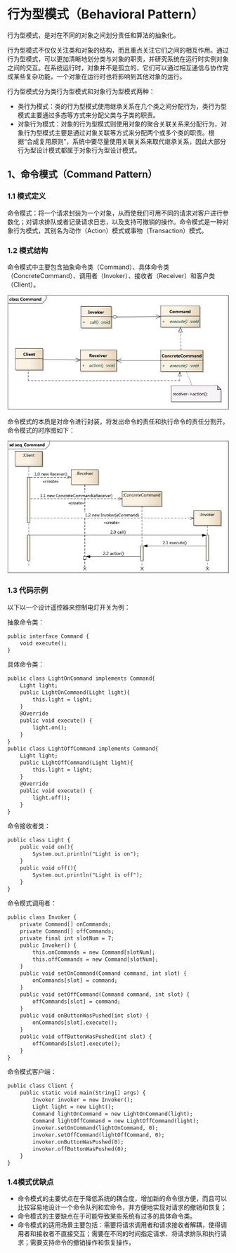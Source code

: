 # 行为型模式（Behavioral Pattern）

行为型模式，是对在不同的对象之间划分责任和算法的抽象化。

行为型模式不仅仅关注类和对象的结构，而且重点关注它们之间的相互作用。通过行为型模式，可以更加清晰地划分类与对象的职责，并研究系统在运行时实例对象之间的交互。在系统运行时，对象并不是孤立的，它们可以通过相互通信与协作完成某些复杂功能，一个对象在运行时也将影响到其他对象的运行。

行为型模式分为类行为型模式和对象行为型模式两种：

- 类行为模式：类的行为型模式使用继承关系在几个类之间分配行为，类行为型模式主要通过多态等方式来分配父类与子类的职责。
- 对象行为模式：对象的行为型模式则使用对象的聚合关联关系来分配行为，对象行为型模式主要是通过对象关联等方式来分配两个或多个类的职责。根据“合成复用原则”，系统中要尽量使用关联关系来取代继承关系，因此大部分行为型设计模式都属于对象行为型设计模式。

## 1、命令模式（Command Pattern）

### 1.1 模式定义

命令模式：将一个请求封装为一个对象，从而使我们可用不同的请求对客户进行参数化；对请求排队或者记录请求日志，以及支持可撤销的操作。命令模式是一种对象行为模式，其别名为动作（Action）模式或事物（Transaction）模式。

### 1.2 模式结构

命令模式中主要包含抽象命令类（Command）、具体命令类（ConcreteCommand）、调用者（Invoker）、接收者（Receiver）和客户类（Client）。

<div align="center">

![title](https://raw.githubusercontent.com/XQLong/Logging/master/img/2019/07/20/1563591705570-1563591705574.png)

</div>

命令模式的本质是对命令进行封装，将发出命令的责任和执行命令的责任分割开。命令模式的时序图如下：

<div align="center">

![title](https://raw.githubusercontent.com/XQLong/Logging/master/img/2019/07/20/1563592173245-1563592173248.png)

</div>

### 1.3 代码示例

以下以一个设计遥控器来控制电灯开关为例：

抽象命令类：

```
public interface Command {
    void execute();
}
```

具体命令类：
```
public class LightOnCommand implements Command{
    Light light;
    public LightOnCommand(Light light){
        this.light = light;
    }
    @Override
    public void execute() {
        light.on();
    }
}
public class LightOffCommand implements Command{
    Light light;
    public LightOffCommand(Light light){
        this.light = light;
    }
    @Override
    public void execute() {
        light.off();
    }
}
```

命令接收者类：

```
public class Light {
    public void on(){
        System.out.println("Light is on");
    }
    public void off(){
        System.out.println("Light is off");
    }
}
```

命令模式调用者：

```
public class Invoker {
    private Command[] onCommands;
    private Command[] offCommands;
    private final int slotNum = 7;
    public Invoker() {
        this.onCommands = new Command[slotNum];
        this.offCommands = new Command[slotNum];
    }
    public void setOnCommand(Command command, int slot) {
        onCommands[slot] = command;
    }
    public void setOffCommand(Command command, int slot) {
        offCommands[slot] = command;
    }
    public void onButtonWasPushed(int slot) {
        onCommands[slot].execute();
    }
    public void offButtonWasPushed(int slot) {
        offCommands[slot].execute();
    }
}
```

命令模式客户端：

```
public class Client {
    public static void main(String[] args) {
        Invoker invoker = new Invoker();
        Light light = new Light();
        Command lightOnCommand = new LightOnCommand(light);
        Command lightOffCommand = new LightOffCommand(light);
        invoker.setOnCommand(lightOnCommand, 0);
        invoker.setOffCommand(lightOffCommand, 0);
        invoker.onButtonWasPushed(0);
        invoker.offButtonWasPushed(0);
    }
}
```

### 1.4模式优缺点

- 命令模式的主要优点在于降低系统的耦合度，增加新的命令很方便，而且可以比较容易地设计一个命令队列和宏命令，并方便地实现对请求的撤销和恢复；
- 命令模式的主要缺点在于可能导致某些系统有过多的具体命令类。
- 命令模式的适用场景主要包括：需要将请求调用者和请求接收者解耦，使得调用者和接收者不直接交互；需要在不同的时间指定请求、将请求排队和执行请求；需要支持命令的撤销操作和恢复操作，


